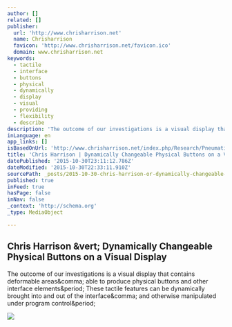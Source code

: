 ```yaml
---
author: []
related: []
publisher:
  url: 'http://www.chrisharrison.net'
  name: Chrisharrison
  favicon: 'http://www.chrisharrison.net/favicon.ico'
  domain: www.chrisharrison.net
keywords:
  - tactile
  - interface
  - buttons
  - physical
  - dynamically
  - display
  - visual
  - providing
  - flexibility
  - describe
description: 'The outcome of our investigations is a visual display that contains deformable areas, able to produce physical buttons and other interface elements. These tactile features can be dynamically brought into and out of the interface, and otherwise manipulated under program control.'
inLanguage: en
app_links: []
isBasedOnUrl: 'http://www.chrisharrison.net/index.php/Research/PneumaticDisplays'
title: 'Chris Harrison | Dynamically Changeable Physical Buttons on a Visual Display'
datePublished: '2015-10-30T23:11:12.786Z'
dateModified: '2015-10-30T22:33:11.910Z'
sourcePath: _posts/2015-10-30-chris-harrison-or-dynamically-changeable-physical-buttons-on.md
published: true
inFeed: true
hasPage: false
inNav: false
_context: 'http://schema.org'
_type: MediaObject

---
```

<article style=""><h1>Chris Harrison &amp;vert; Dynamically Changeable Physical Buttons on a Visual Display</h1><p>The outcome of our investigations is a visual display that contains deformable areas&amp;comma; able to produce physical buttons and other interface elements&amp;period; These tactile features can be dynamically brought into and out of the interface&amp;comma; and otherwise manipulated under program control&amp;period;</p><img src="http://www.chrisharrison.net/img/pneumaticdisp3.jpg" /></article>